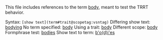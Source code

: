 This file includes references to the term [body](@), meant to test the TRRT behavior.

Syntax: `[show text](term#trait@scopetag:vsntag)`
Differing show text:    [bodying](body@)
No term specified:      [body](@)
Using a trait:          [body](#summary@)
Different scope:        [body](body#summary@trrt)
Formphrase test:        [bodies](@)
Show text to term:      [b'o(d)i'es](@)
